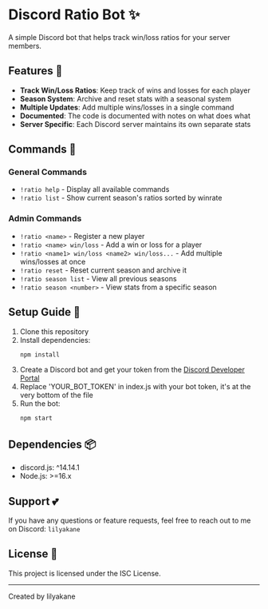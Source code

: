 # Discord Ratio Bot ✨

A simple Discord bot that helps track win/loss ratios for your server members.

## Features 🌟

- **Track Win/Loss Ratios**: Keep track of wins and losses for each player
- **Season System**: Archive and reset stats with a seasonal system
- **Multiple Updates**: Add multiple wins/losses in a single command
- **Documented**: The code is documented with notes on what does what
- **Server Specific**: Each Discord server maintains its own separate stats

## Commands 📝

### General Commands
- `!ratio help` - Display all available commands
- `!ratio list` - Show current season's ratios sorted by winrate

### Admin Commands
- `!ratio <name>` - Register a new player
- `!ratio <name> win/loss` - Add a win or loss for a player
- `!ratio <name1> win/loss <name2> win/loss...` - Add multiple wins/losses at once
- `!ratio reset` - Reset current season and archive it
- `!ratio season list` - View all previous seasons
- `!ratio season <number>` - View stats from a specific season

## Setup Guide 🚀

1. Clone this repository
2. Install dependencies:
   ```bash
   npm install
   ```
3. Create a Discord bot and get your token from the [Discord Developer Portal](https://discord.com/developers/applications)
4. Replace 'YOUR_BOT_TOKEN' in index.js with your bot token, it's at the very bottom of the file
5. Run the bot:
   ```bash
   npm start
   ```

## Dependencies 📦
- discord.js: ^14.14.1
- Node.js: >=16.x

## Support 💕

If you have any questions or feature requests, feel free to reach out to me on Discord: `lilyakane`

## License 📜

This project is licensed under the ISC License.

---
Created by lilyakane 
